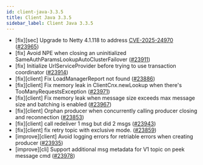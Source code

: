 ```yaml
---
id: client-java-3.3.5
title: Client Java 3.3.5
sidebar_label: Client Java 3.3.5
---
```


- [fix][sec] Upgrade to Netty 4.1.118 to address [CVE-2025-24970](https://github.com/netty/netty/security/advisories/GHSA-4g8c-wm8x-jfhw) ([#23965](https://github.com/apache/pulsar/pull/23965))
- [fix] Avoid NPE when closing an uninitialized SameAuthParamsLookupAutoClusterFailover ([#23911](https://github.com/apache/pulsar/pull/23911))
- [fix] Initialize UrlServiceProvider before trying to use transaction coordinator ([#23914](https://github.com/apache/pulsar/pull/23914))
- [fix][client] Fix LoadManagerReport not found ([#23886](https://github.com/apache/pulsar/pull/23886))
- [fix][client] Fix memory leak in ClientCnx.newLookup when there's TooManyRequestsException ([#23971](https://github.com/apache/pulsar/pull/23971))
- [fix][client] Fix memory leak when message size exceeds max message size and batching is enabled ([#23967](https://github.com/apache/pulsar/pull/23967))
- [fix][client] Orphan producer when concurrently calling producer closing and reconnection ([#23853](https://github.com/apache/pulsar/pull/23853))
- [fix][client] call redeliver 1 msg but did 2 msgs ([#23943](https://github.com/apache/pulsar/pull/23943))
- [fix][client] fix retry topic with exclusive mode. ([#23859](https://github.com/apache/pulsar/pull/23859))
- [improve][client] Avoid logging errors for retriable errors when creating producer ([#23935](https://github.com/apache/pulsar/pull/23935))
- [improve][cli] Support additional msg metadata for V1 topic on peek message cmd ([#23978](https://github.com/apache/pulsar/pull/23978))